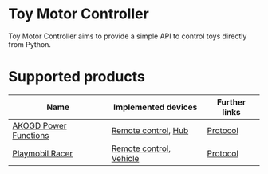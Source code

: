 # Toy Motor Controller

Toy Motor Controller aims to provide a simple API to control toys directly from Python.

# Supported products

| Name | Implemented devices | Further links |
| --- | --- | --- |
| [AKOGD Power Functions](http://www.akogd.com/) | [Remote control](examples/akogd_power_functions-remote_control-demo.py), [Hub](examples/akogd_power_functions-hub-demo.py) | [Protocol](docs/protocols/protocol-AKOGD-Power-Functions.md) |
| [Playmobil Racer](https://www.playmobil.de/inhalt/play_film_action_rcracers_2017_01/PLAY_FILM_ACTION_RCRACERS_2017_01.html) | [Remote control](examples/playmobil_racer-remote_control-demo.py), [Vehicle](examples/playmobil_racer-vehicle-demo.py) | [Protocol](docs/protocols/protocol-Playmobil-Racer.md) |

